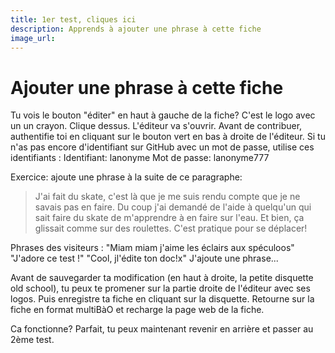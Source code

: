 ```yaml
---
title: 1er test, cliques ici
description: Apprends à ajouter une phrase à cette fiche
image_url: 
---
```


# Ajouter une phrase à cette fiche

Tu vois le bouton "éditer" en haut à gauche de la fiche?
C'est le logo avec un un crayon.
Clique dessus.
L'éditeur va s'ouvrir.
Avant de contribuer, authentifie toi en cliquant sur le bouton vert en bas à droite de l'éditeur.
Si tu n'as pas encore d'identifiant sur GitHub avec un mot de passe, utilise ces identifiants : 
Identifiant: lanonyme
Mot de passe: lanonyme777

Exercice: ajoute une phrase à la suite de ce paragraphe:
> J'ai fait du skate, c'est là que je me suis rendu compte que je ne savais pas en faire. Du coup j'ai demandé de l'aide à quelqu'un qui sait faire du skate de m'apprendre à en faire sur l'eau. Et bien, ça glissait comme sur des roulettes. C'est pratique pour se déplacer!


Phrases des visiteurs : 
"Miam miam j'aime les éclairs aux spéculoos"
"J'adore ce test !"
"Cool, jl'édite ton doc!x"
J'ajoute une phrase...

Avant de sauvegarder ta modification (en haut à droite, la petite disquette old school), tu peux te promener sur la partie droite de l'éditeur avec ses logos. Puis enregistre ta fiche en cliquant sur la disquette. 
Retourne sur la fiche en format multiBàO et recharge la page web de la fiche.

Ca fonctionne? Parfait, tu peux maintenant revenir en arrière et passer au 2ème test.
